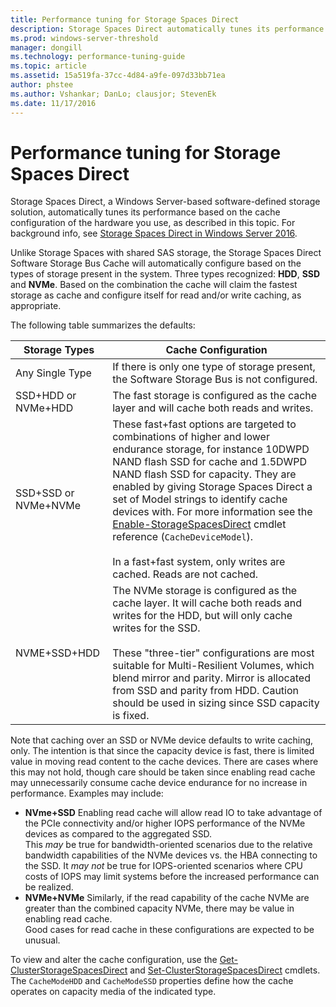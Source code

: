 ```yaml
---
title: Performance tuning for Storage Spaces Direct
description: Storage Spaces Direct automatically tunes its performance based on the cache configuration of the hardware you use, as described in this topic.
ms.prod: windows-server-threshold
manager: dongill
ms.technology: performance-tuning-guide
ms.topic: article
ms.assetid: 15a519fa-37cc-4d84-a9fe-097d33bb71ea
author: phstee
ms.author: Vshankar; DanLo; clausjor; StevenEk
ms.date: 11/17/2016
---
```


# Performance tuning for Storage Spaces Direct

Storage Spaces Direct, a Windows Server-based software-defined storage solution, automatically tunes its performance based on the cache configuration of the hardware you use, as described in this topic. For background info, see [Storage Spaces Direct in Windows Server 2016](../../storage/storage-spaces/storage-spaces-direct-overview.md).

Unlike Storage Spaces with shared SAS storage, the Storage Spaces Direct Software Storage Bus Cache will automatically configure based on the types of storage present in the system. Three types recognized: **HDD**, **SSD** and **NVMe**. Based on the combination the cache will claim the fastest storage as cache and configure itself for read and/or write caching, as appropriate.

The following table summarizes the defaults:

| Storage Types | Cache Configuration |
| --- | --- |
| Any Single Type | If there is only one type of storage present, the Software Storage Bus is not configured. |
| SSD+HDD or NVMe+HDD | The fast storage is configured as the cache layer and will cache both reads and writes. |
| SSD+SSD or NVMe+NVMe | These fast+fast options are targeted to combinations of higher and lower endurance storage, for instance 10DWPD NAND flash SSD for cache and 1.5DWPD NAND flash SSD for capacity. They are enabled by giving Storage Spaces Direct a set of Model strings to identify cache devices with. For more information see the [Enable-StorageSpacesDirect](https://technet.microsoft.com/library/mt589697.aspx) cmdlet reference (`CacheDeviceModel`). <br><br>In a fast+fast system, only writes are cached. Reads are not cached. |
| NVME+SSD+HDD | The NVMe storage is configured as the cache layer. It will cache both reads and writes for the HDD, but will only cache writes for the SSD. <br><br>These "three-tier" configurations are most suitable for Multi-Resilient Volumes, which blend mirror and parity. Mirror is allocated from SSD and parity from HDD. Caution should be used in sizing since SSD capacity is fixed. |

Note that caching over an SSD or NVMe device defaults to write caching, only. The intention is that since the capacity device is fast, there is limited value in moving read content to the cache devices. There are cases where this may not hold, though care should be taken since enabling read cache may unnecessarily consume cache device endurance for no increase in performance. Examples may include:

* **NVme+SSD** Enabling read cache will allow read IO to take advantage of the PCIe connectivity and/or higher IOPS performance of the NVMe devices as compared to the aggregated SSD. <br>This _may_ be true for bandwidth-oriented scenarios due to the relative bandwidth capabilities of the NVMe devices vs. the HBA connecting to the SSD. It _may not_ be true for IOPS-oriented scenarios where CPU costs of IOPS may limit systems before the increased performance can be realized.
* **NVMe+NVMe** Similarly, if the read capability of the cache NVMe are greater than the combined capacity NVMe, there may be value in enabling read cache. <br>Good cases for read cache in these configurations are expected to be unusual.

To view and alter the cache configuration, use the [Get-ClusterStorageSpacesDirect](https://technet.microsoft.com/library/mt634616.aspx) and [Set-ClusterStorageSpacesDirect](https://technet.microsoft.com/library/mt763265.aspx) cmdlets. The `CacheModeHDD` and `CacheModeSSD` properties define how the cache operates on capacity media of the indicated type.
